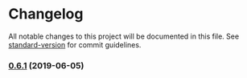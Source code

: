 # Changelog

All notable changes to this project will be documented in this file. See [standard-version](https://github.com/conventional-changelog/standard-version) for commit guidelines.

### [0.6.1](https://github.com/xiaojun1994/unique-ui/compare/v0.6.0...v0.6.1) (2019-06-05)
